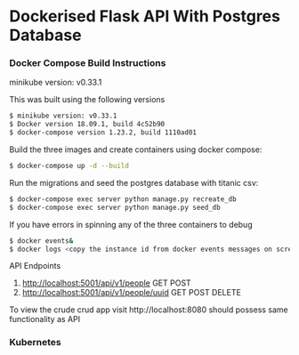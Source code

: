 # Dockerised Flask API With Postgres Database

### Docker Compose Build Instructions

minikube version: v0.33.1


This was built using the following versions

```sh
$ minikube version: v0.33.1
$ Docker version 18.09.1, build 4c52b90
$ docker-compose version 1.23.2, build 1110ad01
```

Build the three images and create containers using docker compose:

```sh
$ docker-compose up -d --build
```

Run the migrations and seed the postgres database with titanic csv:

```sh
$ docker-compose exec server python manage.py recreate_db
$ docker-compose exec server python manage.py seed_db
```

If you have errors in spinning any of the three containers to debug

```sh
$ docker events&
$ docker logs <copy the instance id from docker events messages on screen>
```

API Endpoints

1. [http://localhost:5001/api/v1/people](http://localhost:5001/api/v1/people) GET POST
1. [http://localhost:5001/api/v1/people/uuid](http://localhost:5001/api/v1/people/uuid) GET POST DELETE


To view the crude crud app visit http://localhost:8080 should possess same functionality as API


### Kubernetes


